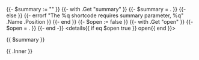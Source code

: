 {{- $summary := "" }}
{{- with .Get "summary" }}
{{- $summary = . }}
{{- else }}
{{- errorf "The %q shortcode requires summary parameter, %q" .Name .Position }}
{{- end }}
{{- $open := false }}
{{- with .Get "open" }}
{{- $open = . }}
{{- end -}}
<details{{ if eq $open true }} open{{ end }}>
<summary>{{ $summary }}</summary>

{{ .Inner }}

</details>